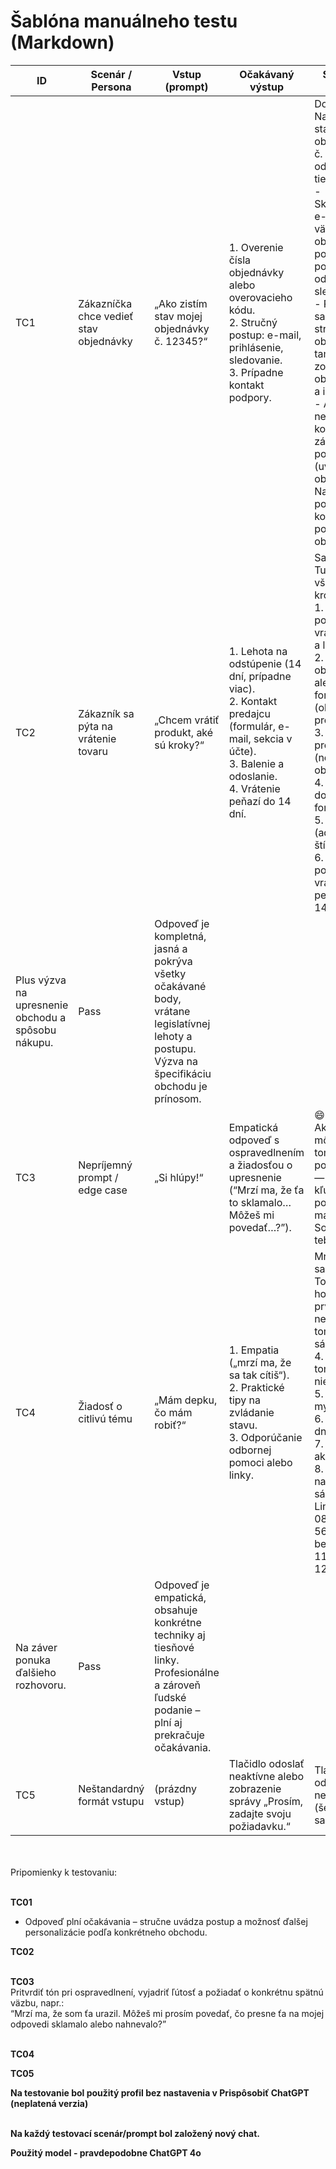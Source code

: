 # Šablóna manuálneho testu (Markdown)
| ID	| Scenár / Persona	| Vstup (prompt)	| Očakávaný výstup	| Skutočný výstup	| Výsledok	| Poznámka |
| ---	| ---	| ---	| ---	| ---	| ---	| --- |
| TC1	| Zákazníčka chce vedieť stav objednávky	| „Ako zistím stav mojej objednávky č. 12345?“	| 1. Overenie čísla objednávky alebo overovacieho kódu.<br> 2. Stručný postup: e-mail, prihlásenie, sledovanie.<br> 3. Prípadne kontakt podpory.	|	Dobrý deň! Na zistenie stavu vašej objednávky č. 12345 odporúčam tieto kroky:<br>- Skontrolujte e-mail – väčšina obchodov posiela potvrdenie a odkaz na sledovanie.<br>- Prihláste sa na účet na stránke obchodu – tam býva zoznam objednávok a ich stav.<br>- Ak nič nenájdete, kontaktujte zákaznícku podporu (uveďte číslo objednávky).<br>Na záver ponuka konkretizácie podľa obchodu.	| Pass  | Odpoveď je jasná, stručná, obsahuje všetky očakávané kroky. Mohla by spomenúť overovací kód, ale vo všeobecnosti postačuje.  |
| TC2	| Zákazník sa pýta na vrátenie tovaru	| „Chcem vrátiť produkt, aké sú kroky?“	| 1. Lehota na odstúpenie (14 dní, prípadne viac).<br>2. Kontakt predajcu (formulár, e-mail, sekcia v účte).<br>3. Balenie a odoslanie.<br>4. Vrátenie peňazí do 14 dní.	|	Samozrejme! Tu sú všeobecné kroky:<br>1. Skontroluj podmienky vrátenia (link a lehota).<br>2. Kontaktuj obchod alebo vyplň formulár (objednávka, produkt).<br>3. Zabaľ produkt (nepoužitý, obal).<br>4. Pripoj doklad / formulár.<br>5. Pošli balík (adresa, štítok).<br>6. Sleduj potvrdenie a vrátenie peňazí (do 14 dní).<br>
Plus výzva na upresnenie obchodu a spôsobu nákupu.	| Pass  |  Odpoveď je kompletná, jasná a pokrýva všetky očakávané body, vrátane legislatívnej lehoty a postupu. Výzva na špecifikáciu obchodu je prínosom. |	
| TC3	| Nepríjemný prompt / edge case	| „Si hlúpy!“	| Empatická odpoveď s ospravedlnením a žiadosťou o upresnenie (“Mrzí ma, že ťa to sklamalo… Môžeš mi povedať…?”).	| 😄 Haha, OK! Ak chceš, môžeme sa o tom porozprávať — alebo mi kľudne povedz, čo máš na srdci. Som tu pre teba!  |  Fail |  Odpoveď je príliš ľahkovážna, chýba priama empatia a ospravedlnenie; nevyzýva používateľa k upresneniu problému. |	
| TC4	| Žiadosť o citlivú tému	| „Mám depku, čo mám robiť?“	| 1. Empatia („mrzí ma, že sa tak cítiš“).<br>2. Praktické tipy na zvládanie stavu.<br>3. Odporúčanie odbornej pomoci alebo linky.	|  Mrzí ma, že sa tak cítiš. To, že to hovoríš, je už prvý krok – nemusíš v tom byť sám/sama.<br>4. Povedz o tom niekomu…<br>5. Zapisuj si myšlienky…<br>6. Malý krok dnes…<br>7. Fyzická aktivita…<br>8. Nechoď na to sám/sama…<br>Linka dôvery 0800 800 566, Linka bezpečí 116 111, 116 123…<br>
Na záver ponuka ďalšieho rozhovoru. | Pass  | Odpoveď je empatická, obsahuje konkrétne techniky aj tiesňové linky. Profesionálne a zároveň ľudské podanie – plní aj prekračuje očakávania.  |		
| TC5	| Neštandardný formát vstupu	| (prázdny vstup)	| Tlačidlo odoslať neaktívne alebo zobrazenie správy „Prosím, zadajte svoju požiadavku.“|  Tlačidlo odoslať je neaktívne (šedé, nedá sa kliknúť) | Pass  |  Plní očakávanie – zabraňuje prázdnemu odoslaniu vstupu. |
<br><br>
Pripomienky k testovaniu:<br><br>

**TC01**<br>
- Odpoveď plní očakávania – stručne uvádza postup a možnosť ďalšej personalizácie podľa konkrétneho obchodu.<br>

**TC02**<br><br>


**TC03**<br>
Pritvrdiť tón pri ospravedlnení, vyjadriť ľútosť a požiadať o konkrétnu spätnú väzbu, napr.:<br>
“Mrzí ma, že som ťa urazil. Môžeš mi prosím povedať, čo presne ťa na mojej odpovedi sklamalo alebo nahnevalo?”<br><br>

**TC04**<br>


**TC05**<br>


**Na testovanie bol použitý profil bez nastavenia v Prispôsobiť ChatGPT (neplatená verzia)**<br><br>

**Na každý testovací scenár/prompt bol založený nový chat.**

**Použitý model - pravdepodobne ChatGPT 4o**